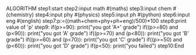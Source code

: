 ALGORITHM
step1:start
step2:input math #(maths)
step3:input chem #(chemistry)
step4:input phy #(physics)
step5:input ph #(python)
step6:input eng #(english)
step7:p:=((math+chem+phy+ph+eng)/500)*100
step8:print value of 'p'
step9:
if(p>=90):
 print("you got 'A+' grade")
if((p>=80) and (p<90)):
 print("you got 'A' grade")
if((p>=70) and (p<80)):
 print("you got 'B' grade")
if((p>=60) and (p<70)):
 print("you got 'C' grade")
if((p>=50) and (p<60)):
 print("you got 'D' grade")
if(p<50):
 print("you failed")
 step10:End

